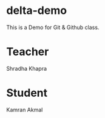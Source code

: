 # delta-demo
This is a Demo for Git &amp; Github class.

# Teacher
Shradha Khapra

# Student
Kamran Akmal
